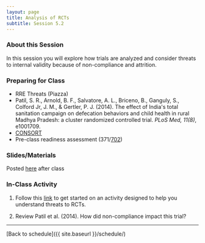 ```yaml
---
layout: page
title: Analysis of RCTs
subtitle: Session 5.2
---
```


### About this Session

In this session you will explore how trials are analyzed and consider threats to internal validity because of non-compliance and attrition. 

### Preparing for Class

* RRE Threats (Piazza)
* Patil, S. R., Arnold, B. F., Salvatore, A. L., Briceno, B., Ganguly, S., Colford Jr, J. M., & Gertler, P. J. (2014). The effect of India's total sanitation campaign on defecation behaviors and child health in rural Madhya Pradesh: a cluster randomized controlled trial. *PLoS Med, 11(8)*, e1001709.
* [CONSORT](http://www.consort-statement.org/consort-2010)
* Pre-class readiness assessment (371/[702](
https://sakai.duke.edu/samigo-app/servlet/Login?id=6c32d459-89fb-4545-b333-cd786e86aca11509218102801
))

### Slides/Materials

Posted [here](https://drive.google.com/drive/folders/0Bxn_jkXZ1lxuVklQakF4MjZGSDQ?usp=sharing) after class

### In-Class Activity

1. Follow this [link](http://www.globalhealthresearch.co/modules/mod5/AA5-2/s5.2-AA.nb.html) to get started on an activity designed to help you understand threats to RCTs.

2. Review Patil et al. (2014). How did non-compliance impact this trial? 

* * *

[Back to schedule]({{ site.baseurl }}/schedule/)